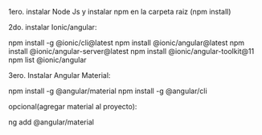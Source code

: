 1ero. instalar Node Js y instalar npm en la carpeta raiz (npm install)

2do. instalar Ionic/angular:

npm install -g @ionic/cli@latest
npm install @ionic/angular@latest
npm install @ionic/angular-server@latest
npm install @ionic/angular-toolkit@11
npm list @ionic/angular

3ero. Instalar Angular Material:

npm install -g @angular/material
npm install -g @angular/cli

opcional(agregar material al proyecto):

ng add @angular/material